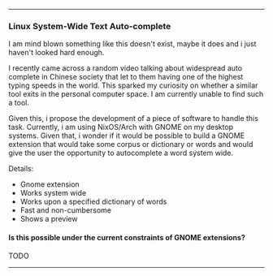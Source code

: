 ***
### Linux System-Wide Text Auto-complete
I am mind blown something like this doesn't exist, maybe it does and i just haven't looked hard enough. 

I recently came across a random video talking about widespread auto complete in Chinese society that let to them having one of the highest typing speeds in the world. This sparked my curiosity on whether a similar tool exits in the personal computer space. I am currently unable to find such a tool.

Given this, i propose the development of a piece of software to handle this task. Currently, i am using NixOS/Arch with GNOME on my desktop systems. Given that, i wonder if it would be possible to build a GNOME extension that would take some corpus or dictionary or words and would give the user the opportunity to autocomplete a word system wide.

Details:
- Gnome extension
- Works system wide
- Works upon a specified dictionary of words
- Fast and non-cumbersome
- Shows a preview

#### Is this possible under the current constraints of GNOME extensions?
TODO

***
